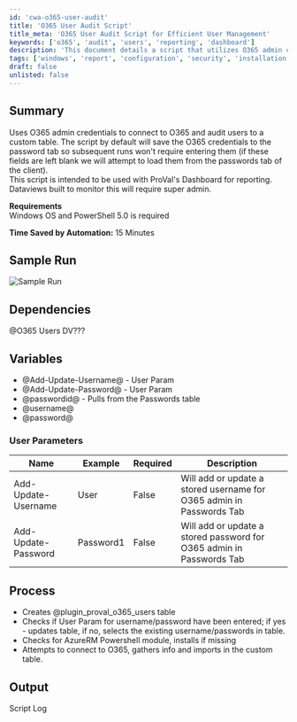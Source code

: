 ```yaml
---
id: 'cwa-o365-user-audit'
title: 'O365 User Audit Script'
title_meta: 'O365 User Audit Script for Efficient User Management'
keywords: ['o365', 'audit', 'users', 'reporting', 'dashboard']
description: 'This document details a script that utilizes O365 admin credentials to connect to O365 and audit users into a custom table. It highlights the requirements, process, and output of the script, which is designed for integration with ProVal\'s Dashboard for enhanced reporting capabilities.'
tags: ['windows', 'report', 'configuration', 'security', 'installation']
draft: false
unlisted: false
---
```

## Summary

Uses O365 admin credentials to connect to O365 and audit users to a custom table. The script by default will save the O365 credentials to the password tab so subsequent runs won't require entering them (if these fields are left blank we will attempt to load them from the passwords tab of the client).  
This script is intended to be used with ProVal's Dashboard for reporting. Dataviews built to monitor this will require super admin.

**Requirements**  
Windows OS and PowerShell 5.0 is required

**Time Saved by Automation:** 15 Minutes

## Sample Run

![Sample Run](5078775/docs/8071511/images/11232366)

## Dependencies

@O365 Users DV???

## Variables

- @Add-Update-Username@ - User Param
- @Add-Update-Password@ - User Param
- @passwordid@ - Pulls from the Passwords table
- @username@
- @password@

### User Parameters

| Name                   | Example   | Required | Description                                                  |
|------------------------|-----------|----------|--------------------------------------------------------------|
| Add-Update-Username    | User      | False    | Will add or update a stored username for O365 admin in Passwords Tab |
| Add-Update-Password    | Password1 | False    | Will add or update a stored password for O365 admin in Passwords Tab |

## Process

- Creates @plugin_proval_o365_users table
- Checks if User Param for username/password have been entered; if yes - updates table, if no, selects the existing username/passwords in table.
- Checks for AzureRM Powershell module, installs if missing
- Attempts to connect to O365, gathers info and imports in the custom table.

## Output

Script Log

